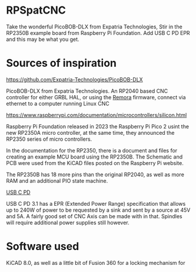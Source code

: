 # RPSpatCNC
Take the wonderful PicoBOB-DLX from Expatria Technologies, Stir in the RP2350B example board from Raspberry Pi Foundation.  Add USB C PD EPR and this may be what you get.

# Sources of inspiration

https://github.com/Expatria-Technologies/PicoBOB-DLX

PicoBOB-DLX from Expatria Technologies.  An RP2040 based CNC controller for either GRBL HAL, or using the [Remora](https://github.com/scottalford75/Remora) firmware, connect via ethernet to a computer running Linux CNC

https://www.raspberrypi.com/documentation/microcontrollers/silicon.html

Raspberry Pi Foundation released in 2023 the Raspberry Pi Pico 2 usint the new RP2350A micro controller, at the same time, they announced the RP2350 series of micro controllers.

In the documentation for the RP2350, there is a document and files for creating an example MCU board using the RP2350B.  The Schematic and PCB were used from the KiCAD files posted on the Raspberry Pi website.

The RP2350B has 18 more pins than the original RP2040, as well as more RAM and an additional PIO state machine.

[USB C PD](https://www.usb.org/usb-charger-pd)

USB C PD 3.1 has a EPR (Extended Power Range) specification that allows up to 240W of power to be requested by a sink and sent by a source at 45V and 5A.  A fairly good set of CNC Axis can be made with in that.  Spindles will require additional power supplies still however.

# Software used

KiCAD 8.0, as well as a little bit of Fusion 360 for a locking mechanism for
